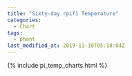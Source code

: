 ```yaml
---
title: "Sixty-day rpif1 Temperature"
categories:
  - Chart
tags:
  - phant
last_modified_at: 2019-11-10T05:18:04Z
---
```


{% include pi_temp_charts.html %}

<script>
var drawThisChart = creata_drawChart('?limit=300&sample=120', 'chart-bimonthly');
google.charts.setOnLoadCallback(drawThisChart);
</script>

<div id="chart-bimonthly" style="width: 100%;"></div>
<div id="save_png"></div>


<!-- Local Variables: -->
<!-- time-stamp-pattern: "8/^last_modified_at: %:y-%02m-%02dT%02H:%02M:%02SZ$" -->
<!-- time-stamp-time-zone: "UTC" -->
<!-- End: -->
